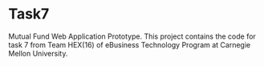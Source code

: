 # Task7
Mutual Fund Web Application Prototype. This project contains the code for task 7 from Team HEX(16) of eBusiness Technology Program at Carnegie Mellon University.
